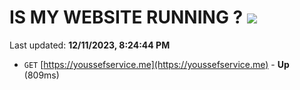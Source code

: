 # IS MY WEBSITE RUNNING ? [![](https://img.shields.io/static/v1?label=Sponsor&message=%E2%9D%A4&logo=GitHub&color=%23fe8e86)](https://github.com/sponsors/<username>)

Last updated: **12/11/2023, 8:24:44 PM**

- `GET` [https://youssefservice.me](https://youssefservice.me) - **Up** (809ms)
